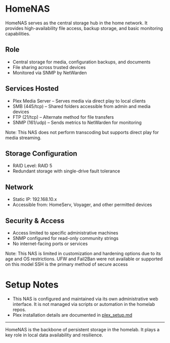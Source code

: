 
# HomeNAS

HomeNAS serves as the central storage hub in the home network. It provides high-availability file access, backup storage, and basic monitoring capabilities.

## Role

- Central storage for media, configuration backups, and documents
- File sharing across trusted devices
- Monitored via SNMP by NetWarden

## Services Hosted

- Plex Media Server – Serves media via direct play to local clients
- SMB (445/tcp) – Shared folders accessible from admin and media devices
- FTP (21/tcp) – Alternate method for file transfers
- SNMP (161/udp) – Sends metrics to NetWarden for monitoring

Note: This NAS does not perform transcoding but supports direct play for media streaming.

## Storage Configuration

- RAID Level: RAID 5
- Redundant storage with single-drive fault tolerance

## Network

- Static IP: 192.168.10.x
- Accessible from: HomeServ, Voyager, and other permitted devices

## Security & Access

- Access limited to specific administrative machines
- SNMP configured for read-only community strings
- No internet-facing ports or services

 Note: This NAS is limited in customization and hardening options due to its age and OS restrictions.
 UFW and Fail2Ban were not available or supported on this model
 SSH is the primary method of secure access

# Setup Notes

- This NAS is configured and maintained via its own administrative web interface. It is not managed via scripts or automation in the homelab repos.
- Plex installation details are documented in [plex_setup.md](https://github.com/gorman-ap/homelab-setup/blob/main/devices/HomeNAS/plex_setup.md)

---

 HomeNAS is the backbone of persistent storage in the homelab. It plays a key role in local data availability and resilience.
